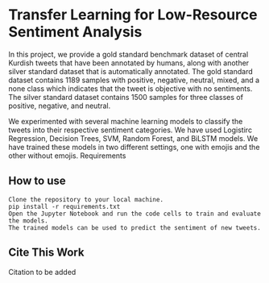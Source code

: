 # Transfer Learning for Low-Resource Sentiment Analysis

In this project, we provide a gold standard benchmark dataset of central Kurdish tweets that have been annotated by humans, along with another silver standard dataset that is automatically annotated. The gold standard dataset contains 1189 samples with positive, negative, neutral, mixed, and a none class which indicates that the tweet is objective with no sentiments. The silver standard dataset contains 1500 samples for three classes of positive, negative, and neutral.


We experimented with several machine learning models to classify the tweets into their respective sentiment categories. We have used Logistirc Regression, Decision Trees, SVM, Random Forest, and BiLSTM models. We have trained these models in two different settings, one with emojis and the other without emojis.
Requirements



## How to use   
    Clone the repository to your local machine.
    pip install -r requirements.txt
    Open the Jupyter Notebook and run the code cells to train and evaluate the models.
    The trained models can be used to predict the sentiment of new tweets.

## Cite This Work

Citation to be added
